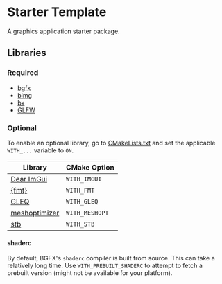 # Starter Template
A graphics application starter package.

## Libraries

### Required
* [bgfx](https://github.com/bkaradzic/bgfx/tree/e87f08b1e50af8ad416e34fe7365aa5fb6fe5e37)
* [bimg](https://github.com/bkaradzic/bimg/tree/0de8816a8b155fe85583aa74f5bc93bdfb8910bb)
* [bx](https://github.com/bkaradzic/bx/tree/32a946990745fa1a0ee5df67ad40a6d980f5b1ab)
* [GLFW](https://github.com/glfw/glfw/tree/dd8a678a66f1967372e5a5e3deac41ebf65ee127)

### Optional
To enable an optional library, go to [CMakeLists.txt](CMakeLists.txt) and set
the applicable `WITH_...` variable to `ON`.

| Library | CMake Option |
| ------------- | ------------- |
| [Dear ImGui](https://github.com/ocornut/imgui/tree/69beaa1d0b7fc8f4b448dcf1780b08cfc959da65) | `WITH_IMGUI` |
| [{fmt}](https://github.com/fmtlib/fmt/commit/80f8d34427d40ec5e7ce3b10ededc46bd4bd5759) | `WITH_FMT` |
| [GLEQ](https://github.com/glfw/gleq/tree/4dd5070341fa17856d06a38f948a100df2fc34cd) | `WITH_GLEQ` |
| [meshoptimizer](https://github.com/zeux/meshoptimizer/tree/c4cfc3581f37ae70fa274bef37584a588ae266ab) | `WITH_MESHOPT` |
| [stb](https://github.com/nothings/stb/commit/8b5f1f37b5b75829fc72d38e7b5d4bcbf8a26d55) | `WITH_STB` |

#### shaderc
By default, BGFX's `shaderc` compiler is built from source. This can take a relatively long time. Use `WITH_PREBUILT_SHADERC` to attempt to fetch a prebuilt version (might not be available for your platform).